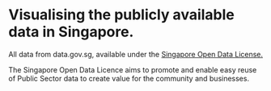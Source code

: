 # Visualising the publicly available data in Singapore.

All data from data.gov.sg, available under the [Singapore Open Data License.](https://data.gov.sg/open-data-licence)
  
The Singapore Open Data Licence aims to promote and enable easy reuse of Public Sector data to create value for the community and businesses.